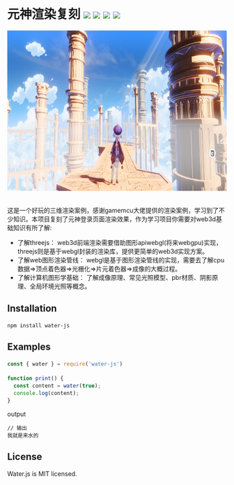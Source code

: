 # 元神渲染复刻  ![](https://img.shields.io/badge/vuejs-3.2.36-blue)  ![](https://img.shields.io/badge/threejs-0.157.0-orange) ![](https://img.shields.io/badge/tweakpane-3.0.5-lightgreen) ![](https://img.shields.io/badge/stats.js-0.17.0-pink)

<div align="center">
  <img src="https://github.com/849818867/Genshin/blob/main/logo/logo.png?raw=true" width="800px" height="368px"/>
</div><br>

这是一个好玩的三维渲染案例，感谢gamemcu大佬提供的渲染案例，学习到了不少知识。本项目复刻了元神登录页面渲染效果，作为学习项目你需要对web3d基础知识有所了解:
+ 了解threejs： web3d前端渲染需要借助图形apiwebgl(将来webgpu)实现，threejs则是基于webgl封装的渲染库，提供更简单的web3d实现方案。
+ 了解web图形渲染管线： webgl是基于图形渲染管线的实现，需要去了解cpu数据=>顶点着色器=>光栅化=>片元着色器=>成像的大概过程。
+ 了解计算机图形学基础： 了解成像原理、常见光照模型、pbr材质、阴影原理、全局环境光照等概念。

## Installation
```
npm install water-js
```
## Examples
```js
const { water } = require('water-js')

function print() {
  const content = water(true);
  console.log(content);
}
```
output
```
// 输出
我就是来水的
```
## License
Water.js is MIT licensed.
